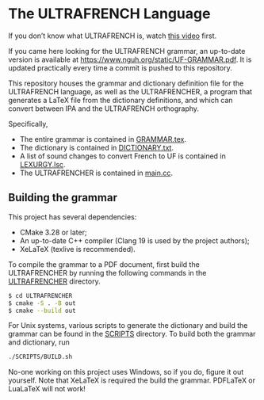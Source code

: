 # The ULTRAFRENCH Language
If you don’t know what ULTRAFRENCH is, watch [this video](https://www.youtube.com/watch?v=FCQYPzJgy0Q) first.

If you came here looking for the ULTRAFRENCH grammar, an up-to-date version is available at https://www.nguh.org/static/UF-GRAMMAR.pdf. It is updated practically every time a commit is pushed to this repository.

This repository houses the grammar and dictionary definition file for the ULTRAFRENCH language, as well as the ULTRAFRENCHER, a program that generates a LaTeX file from the dictionary definitions, and which can convert between IPA and the ULTRAFRENCH orthography.

Specifically,
- The entire grammar is contained in [GRAMMAR.tex](GRAMMAR.tex).
- The dictionary is contained in [DICTIONARY.txt](DICTIONARY.txt).
- A list of sound changes to convert French to UF is contained in [LEXURGY.lsc](LEXURGY.lsc).
- The ULTRAFRENCHER is contained in [main.cc](ULTRAFRENCHER/src/main.cc).

## Building the grammar
This project has several dependencies:
- CMake 3.28 or later;
- An up-to-date C++ compiler (Clang 19 is used by the project authors);
- XeLaTeX (texlive is recommended).

To compile the grammar to a PDF document, first build the ULTRAFRENCHER by running the following
commands in the [ULTRAFRENCHER](ULTRAFRENCHER) directory.
```bash
$ cd ULTRAFRENCHER
$ cmake -S . -B out
$ cmake --build out
```
For Unix systems, various scripts to generate the dictionary and build the grammar can be found in the [SCRIPTS](SCRIPTS) directory. To build both the grammar and dictionary, run
```bash
./SCRIPTS/BUILD.sh
```

No-one working on this project uses Windows, so if you do, figure it out yourself. Note that XeLaTeX is required the build the grammar. PDFLaTeX or LuaLaTeX will not work!
